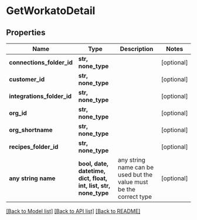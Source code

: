 # GetWorkatoDetail


## Properties
Name | Type | Description | Notes
------------ | ------------- | ------------- | -------------
**connections_folder_id** | **str, none_type** |  | [optional] 
**customer_id** | **str, none_type** |  | [optional] 
**integrations_folder_id** | **str, none_type** |  | [optional] 
**org_id** | **str, none_type** |  | [optional] 
**org_shortname** | **str, none_type** |  | [optional] 
**recipes_folder_id** | **str, none_type** |  | [optional] 
**any string name** | **bool, date, datetime, dict, float, int, list, str, none_type** | any string name can be used but the value must be the correct type | [optional]

[[Back to Model list]](../README.md#documentation-for-models) [[Back to API list]](../README.md#documentation-for-api-endpoints) [[Back to README]](../README.md)


